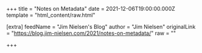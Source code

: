 
+++
title = "Notes on Metadata"
date = 2021-12-06T19:00:00.000Z
template = "html_content/raw.html"

[extra]
feedName = "Jim Nielsen's Blog"
author = "Jim Nielsen"
originalLink = "https://blog.jim-nielsen.com/2021/notes-on-metadata/"
raw = ""

+++

